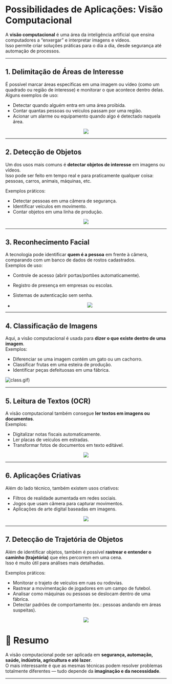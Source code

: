 # **Possibilidades de Aplicações: Visão Computacional**

A **visão computacional** é uma área da inteligência artificial que ensina computadores a “enxergar” e interpretar imagens e vídeos.  
Isso permite criar soluções práticas para o dia a dia, desde segurança até automação de processos.

---

## **1. Delimitação de Áreas de Interesse**

É possível marcar áreas específicas em uma imagem ou vídeo (como um quadrado ou região de interesse) e monitorar o que acontece dentro delas.  
Alguns exemplos de uso:
- Detectar quando alguém entra em uma área proibida.
- Contar quantas pessoas ou veículos passam por uma região.
- Acionar um alarme ou equipamento quando algo é detectado naquela área.

<p align="center">
  <img src="banner.png" >
</p>


---

## **2. Detecção de Objetos**

Um dos usos mais comuns é **detectar objetos de interesse** em imagens ou vídeos.  
Isso pode ser feito em tempo real e para praticamente qualquer coisa: pessoas, carros, animais, máquinas, etc.

Exemplos práticos:
- Detectar pessoas em uma câmera de segurança.  
- Identificar veículos em movimento.  
- Contar objetos em uma linha de produção.

<p align="center">
  <img src="banner.png" >
</p>

---

## **3. Reconhecimento Facial**

A tecnologia pode identificar **quem é a pessoa** em frente à câmera, comparando com um banco de dados de rostos cadastrados.  
Exemplos de uso:
- Controle de acesso (abrir portas/portões automaticamente).  
- Registro de presença em empresas ou escolas.  
- Sistemas de autenticação sem senha.

- <p align="center">
  <img src="banner.png" >
</p>


---

## **4. Classificação de Imagens**

Aqui, a visão computacional é usada para **dizer o que existe dentro de uma imagem**.  
Exemplos:
- Diferenciar se uma imagem contém um gato ou um cachorro.  
- Classificar frutas em uma esteira de produção.  
- Identificar peças defeituosas em uma fábrica.

![class.gif](https://miro.medium.com/1*jviCdOvvpfrzEZ0jDbo49A.gif))

---

## **5. Leitura de Textos (OCR)**

A visão computacional também consegue **ler textos em imagens ou documentos**.  
Exemplos:
- Digitalizar notas fiscais automaticamente.  
- Ler placas de veículos em estradas.  
- Transformar fotos de documentos em texto editável.

<p align="center">
  <img src="banner.png" >
</p>


---

## **6. Aplicações Criativas**

Além do lado técnico, também existem usos criativos:  
- Filtros de realidade aumentada em redes sociais.  
- Jogos que usam câmera para capturar movimentos.  
- Aplicações de arte digital baseadas em imagens.

<p align="center">
  <img src="banner.png" >
</p>


---

## **7. Detecção de Trajetória de Objetos**

Além de identificar objetos, também é possível **rastrear e entender o caminho (trajetória)** que eles percorrem em uma cena.  
Isso é muito útil para análises mais detalhadas.

Exemplos práticos:
- Monitorar o trajeto de veículos em ruas ou rodovias.  
- Rastrear a movimentação de jogadores em um campo de futebol.  
- Analisar como máquinas ou pessoas se deslocam dentro de uma fábrica.  
- Detectar padrões de comportamento (ex.: pessoas andando em áreas suspeitas). 

<p align="center">
  <img src="banner.png" >
</p>

# 🚀 **Resumo**

A visão computacional pode ser aplicada em **segurança, automação, saúde, indústria, agricultura e até lazer**.  
O mais interessante é que as mesmas técnicas podem resolver problemas totalmente diferentes — tudo depende da **imaginação e da necessidade**.

---

